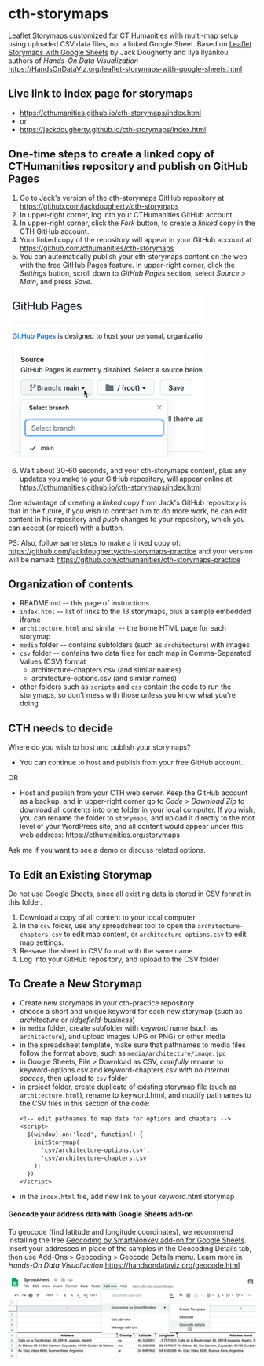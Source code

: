 # cth-storymaps
Leaflet Storymaps customized for CT Humanities with multi-map setup using uploaded CSV data files, not a linked Google Sheet. Based on [Leaflet Storymaps with Google Sheets](https://github.com/HandsOnDataViz/leaflet-storymaps-with-google-sheets) by Jack Dougherty and Ilya Ilyankou, authors of *Hands-On Data Visualization* https://HandsOnDataViz.org/leaflet-storymaps-with-google-sheets.html

## Live link to index page for storymaps
- https://cthumanities.github.io/cth-storymaps/index.html
- or
- https://jackdougherty.github.io/cth-storymaps/index.html

## One-time steps to create a linked copy of CTHumanities repository and publish on GitHub Pages

1. Go to Jack's version of the cth-storymaps GitHub repository at https://github.com/jackdougherty/cth-storymaps
2. In upper-right corner, log into your CTHumanities GitHub account
3. In upper-right corner, click the *Fork* button, to create a *linked* copy in the CTH GitHub account.
4. Your linked copy of the repository will appear in your GitHub account at https://github.com/cthumanities/cth-storymaps
5. You can automatically publish your cth-storymaps content on the web with the free GitHub Pages feature. In upper-right corner, click the *Settings* button, scroll down to *GitHub Pages* section, select *Source > Main*, and press *Save*.

![GitHub Pages](how-to-images/github-pages-source-main.png)

6. Wait about 30-60 seconds, and your cth-storymaps content, plus any updates you make to your GitHub repository, will appear online at: https://cthumanities.github.io/cth-storymaps/index.html

One advantage of creating a *linked* copy from Jack's GitHub repository is that in the future, if you wish to contract him to do more work, he can edit content in his repository and *push* changes to your repository, which you can accept (or reject) with a button.

PS: Also, follow same steps to make a linked copy of: https://github.com/jackdougherty/cth-storymaps-practice and your version will be named: https://github.com/cthumanities/cth-storymaps-practice

## Organization of contents
- README.md -- this page of instructions
- `index.html` -- list of links to the 13 storymaps, plus a sample embedded iframe
- `architecture.html` and similar -- the home HTML page for each storymap
- `media` folder -- contains subfolders (such as `architecture`) with images
- `csv` folder -- contains two data files for each map in Comma-Separated Values (CSV) format
    - architecture-chapters.csv   (and similar names)
    - architecture-options.csv   (and similar names)
- other folders such as `scripts` and `css` contain the code to run the storymaps, so don't mess with those unless you know what you're doing


## CTH needs to decide
Where do you wish to host and publish your storymaps?

- You can continue to host and publish from your free GitHub account.

OR

- Host and publish from your CTH web server. Keep the GitHub account as a backup, and in upper-right corner go to *Code > Download Zip* to download all contents into one folder in your local computer. If you wish, you can rename the folder to `storymaps`, and upload it directly to the root level of your WordPress site, and all content would appear under this web address: https://cthumanities.org/storymaps      

Ask me if you want to see a demo or discuss related options.

## To Edit an Existing Storymap
Do not use Google Sheets, since all existing data is stored in CSV format in this folder.

1. Download a copy of all content to your local computer
2. In the `csv` folder, use any spreadsheet tool to open the `architecture-chapters.csv` to edit map content, or `architecture-options.csv` to edit map settings.
3. Re-save the sheet in CSV format with the same name.
4. Log into your GitHub repository, and upload to the CSV folder


## To Create a New Storymap
- Create new storymaps in your cth-practice repository
- choose a short and unique keyword for each new storymap (such as *architecture* or *ridgefield-business*)
- in `media` folder, create subfolder with keyword name (such as `architecture`), and upload images (JPG or PNG) or other media
- in the spreadsheet template, make sure that pathnames to media files follow the format above, such as `media/architecture/image.jpg`
- in Google Sheets, File > Download as CSV, *carefully* rename to keyword-options.csv and keyword-chapters.csv *with no internal spaces*, then upload to `csv` folder
- in project folder, create duplicate of existing storymap file (such as `architecture.html`), rename to keyword.html, and modify pathnames to the CSV files in this section of the code:
  ```
  <!-- edit pathnames to map data for options and chapters -->
  <script>
    $(window).on('load', function() {
      initStorymap(
        'csv/architecture-options.csv',
        'csv/architecture-chapters.csv'
      );
    })
  </script>
  ```
- in the `index.html` file, add new link to your keyword.html storymap

#### Geocode your address data with Google Sheets add-on
To geocode (find latitude and longitude coordinates), we recommend installing the free [Geocoding by SmartMonkey add-on for Google Sheets](https://gsuite.google.com/marketplace/app/geocoding_by_smartmonkey/1033231575312). Insert your addresses in place of the samples in the Geocoding Details tab, then use Add-Ons > Geocoding > Geocode Details menu. Learn more in *Hands-On Data Visualization* https://handsondataviz.org/geocode.html

![Geocoding](geocode.png)
